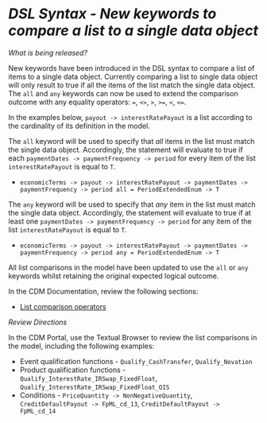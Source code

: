 # *DSL Syntax - New keywords to compare a list to a single data object*

_What is being released?_

New keywords have been introduced in the DSL syntax to compare a list of items to a single data object. Currently comparing a list to single data object will only result to true if all the items of the list match the single data object.  The `all` and `any` keywords can now be used to extend the comparison outcome with any equality operators: `=`, `<>`, `>`, `>=`, `<`, `<=`.

In the examples below, `payout -> interestRatePayout` is a list according to the cardinality of its definition in the model.

The `all` keyword will be used to specify that *all* items in the list must match the single data object. Accordingly, the statement will evaluate to true if each `paymentDates -> paymentFrequency -> period` for every item of the list `interestRatePayout` is equal to `T`.

- `economicTerms -> payout -> interestRatePayout -> paymentDates -> paymentFrequency -> period all = PeriodExtendedEnum -> T`

The `any` keyword will be used to specify that *any* item in the list must match the single data object. Accordingly, the statement will evaluate to true if at least one `paymentDates -> paymentFrequency -> period` for any item of the list `interestRatePayout` is equal to `T`.

- `economicTerms -> payout -> interestRatePayout -> paymentDates -> paymentFrequency -> period any = PeriodExtendedEnum -> T`

All list comparisons in the model have been updated to use the `all` or `any` keywords whilst retaining the original expected logical outcome.

In the CDM Documentation, review the following sections:

- [List comparison operators](https://docs.rosetta-technology.io/dsl/expressions.html#list-comparison-operators)

_Review Directions_

In the CDM Portal, use the Textual Browser to review the list comparisons in the model, including the following examples:

- Event qualification functions - `Qualify_CashTransfer`, `Qualify_Novation`
- Product qualification functions - `Qualify_InterestRate_IRSwap_FixedFloat`, `Qualify_InterestRate_IRSwap_FixedFloat_OIS`
- Conditions - `PriceQuantity -> NonNegativeQuantity`, `CreditDefaultPayout -> FpML_cd_13`, `CreditDefaultPayout -> FpML_cd_14`
